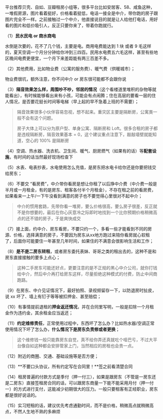 平台推荐贝壳、自如、豆瓣租房小组等，很多平台比如安居客、58、咸鱼这种，一堆假房源，图片看着挺好，价格看着挺低，电话一接全是中介，带你跑的房子跟图片完全不一样。之前接触过一个中介，他直接说目的就是让人给他打电话，用好看的图片和低价吸引人，反正只要你来了，带着你跑就行。

（1）**民水民电** **or 商水商电**

水倒是次要的，花不了几个钱，主要是电。商用电费能达到 1 块 或者 9 毛这样的，夏天空调一个月分分钟给你冲到三四百。民用水电费五六毛这样，甚至有些地区晚间电费更便宜，一个月下来差距能有两三百差不多。

（2）其他费用，比如物业费（公寓的服务费）、暖气费（供暖城市）； 

物业费很坑，额外注意，你不问中介 or 房东很可能都不会跟你说

（3）**隔音效果怎么样，周围吵不吵，邻居的情况**（这个看楼道里堆积的杂物等就能看出），有时候能够看出来有小孩，可能会有点闹腾；住在高层的要看一层的住人情况，是否要花挺长时间等电梯（早上起的早不急着上班的不需要）； 

> 隔音效果很多小伙伴容易忽视，想不起来。重灾区主要是隔断房，公寓类一般不会有这个问题。
>
> 房子大体上可以分为原户型、单身公寓、隔断房和 Loft。很多合租的房子都是违规隔断房，隔音效果基本 = 0，这个建议重点注意下，敲敲墙壁就能知道，空心的 100% 是隔断房

（4）空调、热水器、洗衣机、卫生间、暖气、厨房燃气（如果有的话）等**配套设施**，有时间的话当然最好现场检查下

（5）水表、电表抄表，水电使用怎么充值，是房东把水电卡给你还是你要把钱交给房东； 

（6）不要交 “看房费”，中介带你看房是想让你租了以后挣中介费（中介费一般是半月或一月租金，有的是房东、租客各付半个月租金），不存在租之前的看房费，如果看来一上午/一下午没看到满意的房子也不要觉得心里很对不起中介；

> 中介的惯用套路，先带你看一堆房，要么价格很高，要么房子很差，反正就不是你想要的，最后在你心灰意冷之际即时地找到一个比你预期价格稍微高点的还不错的房子，于是爽快成交

（7）接上面，约中介、房东看房，不要只约一个，多看一些才能看到不同的房源、价格，选择满意的房子，不要因为房东从xx地方跑过来陪你看房就心软租了，后面你可能要住一年甚至几年时间，如果住的不满意会很影响生活和工作； 

（8）**是不是二房东转租**，或者房东委托表妹、哥哥之类的租出去的，这种不是和房东直接接触的要多上点心； 

> 这种二手房东可能还好点，更要注意的是不正规的黑心中介公司，就你打钱给中介，然后中介再打给房东这样，尽量拒绝这种模式的付费，防止中间商跑路。

（9）在房东、中介见证情况下，最好拍照、录视频留存一下，以防退房时扯皮，说 xx 坏了、墙上有钉子等等被扣押金、甚至赔偿； 

（10）有事情提前退租的**押金返还情况**，并在合同里写明，一般是扣除一个月租金作为违约金，其余租金应当返还； 

（11）**约定维修责任**，正常使用过程中，东西坏了怎么办？比如热水器/空调正常使用情况下坏了怎么办，**什么情况下是房东负责修或者更换**； 

> 这个维修钱一般只能靠房东自觉，真不给你弄还真就吃个哑巴亏，不过大平台像自如这种都会安排管家上门，当然相应的房租也会贵一点。

（12）附近的商圈、交通、基础设施等是否方便； 

（13）**不要口头协议，所有约定写在合同里！**签之前看清楚合同

（14）租房普遍的付款方式是季付（押一付三），如果是跟房东（不管是一房东还是二房东）直接签租房合同的话，可以跟房东商量一下能不能采用月付（押一付一）的方式进行支付，这能减少初期很大的压力。一般只要租客有正经职业，房东都是很好说话的。

（15）实习短租的话，建议优先考虑通勤时间，而不是价格，稍微高点就稍微高点，不然人生地不熟的多麻烦